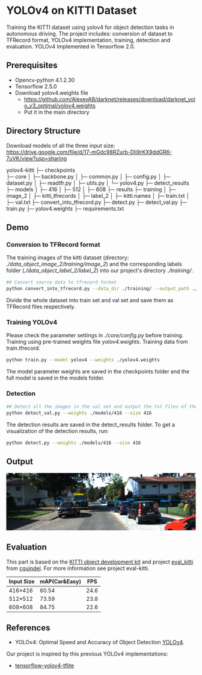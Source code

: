 # YOLOv4 on KITTI Dataset
Training the KITTI dataset using yolov4 for object detection tasks in autonomous driving. 
The project includes: conversion of dataset to TFRecord format, YOLOv4 implementation, training, detection and evaluation.
YOLOv4 Implemented in Tensorflow 2.0. 

## Prerequisites
- Opencv-python 4.1.2.30
- Tensorflow 2.5.0
- Download yolov4.weights file
   - https://github.com/AlexeyAB/darknet/releases/download/darknet_yolo_v3_optimal/yolov4.weights
   - Put it in the main directory

## Directory Structure

Download models of all the three input size: https://drive.google.com/file/d/17-mGdc98RZurb-DIi9rKX9ddGR6-7uVK/view?usp=sharing

yolov4-kitti
├─ checkpoints  
├─ core
│  ├─ backbone.py
│  ├─ common.py
│  ├─ config.py
│  ├─ dataset.py
│  ├─ readtfr.py
│  ├─ utils.py
│  └─ yolov4.py
├─ detect_results
├─ models
│  ├─ 416
│  ├─ 512
│  ├─ 608
├─ results
├─ training
│  ├─ image_2
│  ├─ kitti_tfrecords
│  ├─ label_2
│  ├─ kitti.names
│  ├─ train.txt
│  ├─ val.txt
├─ convert_into_tfrecord.py
├─ detect.py
├─ detect_val.py
├─ train.py
├─ yolov4.weights
├─ requirements.txt

## Demo
### Conversion to TFRecord format
The training images of the kitti dataset (directory: *./data_object_image_2/training/image_2*) and the corresponding labels folder (*./data_object_label_2/label_2*) into our project's directory *./training/*.

```bash
## Convert source data to tfrecord format
python convert_into_tfrecord.py --data_dir ./training/ --output_path ./training/kitti_tfrecords/
```

Divide the whole dataset into train set and val set and save them as TFRecord files respectively.

### Training YOLOv4

Please check the parameter settings in *./core/config.py* before training.
Training using pre-trained weights file *yolov4.weights*.
Training data from train.tfrecord.


```bash
python train.py --model yolov4 --weights ./yolov4.weights
```

The model parameter weights are saved in the checkpoints folder and the full model is saved in the models folder.

### Detection

```bash
## Detect all the images in the val set and output the txt files of the detection results
python detect_val.py --weights ./models/416 --size 416
```

The detection results are saved in the detect_results folder.
To get a visualization of the detection results, run:
```bash
python detect.py --weights ./models/416 --size 416
```

## Output

![load failed](result_test_000031.png)

## Evaluation

This part is based on the [KITTI object development kit](http://www.cvlibs.net/datasets/kitti/eval_object.php) and project [eval_kitti](https://github.com/cguindel/eval_kitti) from [cguindel](https://github.com/cguindel).
For more information see project eval-kitti.

| Input Size | mAP(Car&Easy) | FPS  |
| ---------- | ------------- | ---- |
| 416×416    | 60.54         | 24.6 |
| 512×512    | 73.59         | 23.8 |
| 608×608    | 84.75         | 22.6 |



## References

  * YOLOv4: Optimal Speed and Accuracy of Object Detection [YOLOv4](https://arxiv.org/abs/2004.10934).

   Our project is inspired by this previous YOLOv4 implementations:
  * [tensorflow-yolov4-tflite](https://github.com/hunglc007/tensorflow-yolov4-tflite)

